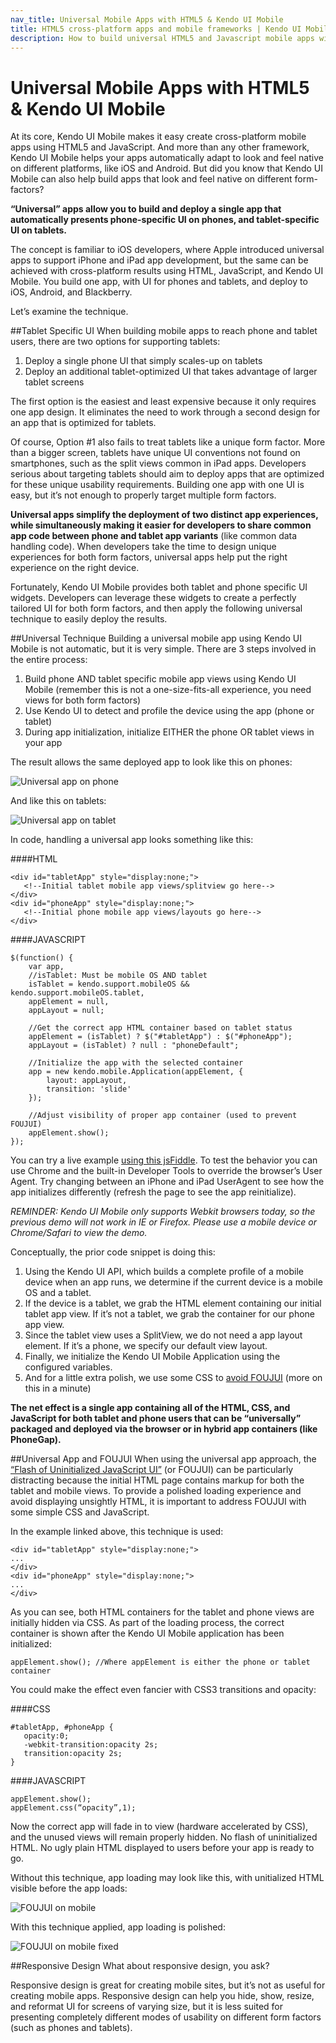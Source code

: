 ```yaml
---
nav_title: Universal Mobile Apps with HTML5 & Kendo UI Mobile
title: HTML5 cross-platform apps and mobile frameworks | Kendo UI Mobile documentation
description: How to build universal HTML5 and Javascript mobile apps with Kendo UI Mobile framework.
---
```


# Universal Mobile Apps with HTML5 & Kendo UI Mobile
At its core, Kendo UI Mobile makes it easy create cross-platform mobile apps using HTML5 and JavaScript. And more than any other framework, Kendo UI Mobile helps your apps automatically adapt to look and feel native on different platforms, like iOS and Android. But did you know that Kendo UI Mobile can also help build apps that look and feel native on different form-factors?

**“Universal” apps allow you to build and deploy a single app that automatically presents phone-specific UI on phones, and tablet-specific UI on tablets.**

The concept is familiar to iOS developers, where Apple introduced universal apps to support iPhone and iPad app development, but the same can be achieved with cross-platform results using HTML, JavaScript, and Kendo UI Mobile. You build one app, with UI for phones and tablets, and deploy to iOS, Android, and Blackberry.

Let’s examine the technique.

##Tablet Specific UI
When building mobile apps to reach phone and tablet users, there are two options for supporting tablets:

1. Deploy a single phone UI that simply scales-up on tablets
2. Deploy an additional tablet-optimized UI that takes advantage of larger tablet screens

The first option is the easiest and least expensive because it only requires one app design. It eliminates the need to work through a second design for an app that is optimized for tablets.

Of course, Option #1 also fails to treat tablets like a unique form factor. More than a bigger screen, tablets have unique UI conventions not found on smartphones, such as the split views common in iPad apps. Developers serious about targeting tablets should aim to deploy apps that are optimized for these unique usability requirements. Building one app with one UI is easy, but it’s not enough to properly target multiple form factors.

**Universal apps simplify the deployment of two distinct app experiences, while simultaneously making it easier for developers to share common app code between phone and tablet app variants** (like common data handling code). When developers take the time to design unique experiences for both form factors, universal apps help put the right experience on the right device.

Fortunately, Kendo UI Mobile provides both tablet and phone specific UI widgets. Developers can leverage these widgets to create a perfectly tailored UI for both form factors, and then apply the following universal technique to easily deploy the results.

##Universal Technique
Building a universal mobile app using Kendo UI Mobile is not automatic, but it is very simple. There are 3 steps involved in the entire process:

1. Build phone AND tablet specific mobile app views using Kendo UI Mobile (remember this is not a one-size-fits-all experience, you need views for both form factors)
2. Use Kendo UI to detect and profile the device using the app (phone or tablet)
3. During app initialization, initialize EITHER the phone OR tablet views in your app

The result allows the same deployed app to look like this on phones:

![Universal app on phone](/howto/images/kendo-universal-phone.png)

And like this on tablets:

![Universal app on tablet](/howto/images/kendo-universal-tablet.png)

In code, handling a universal app looks something like this:

####HTML

	<div id="tabletApp" style="display:none;">
	   <!--Initial tablet mobile app views/splitview go here-->
	</div>
	<div id="phoneApp" style="display:none;">
	   <!--Initial phone mobile app views/layouts go here-->
	</div>​

####JAVASCRIPT

	$(function() {
	    var app,
	    //isTablet: Must be mobile OS AND tablet
	    isTablet = kendo.support.mobileOS && kendo.support.mobileOS.tablet,
	    appElement = null,
	    appLayout = null;
	 
	    //Get the correct app HTML container based on tablet status
	    appElement = (isTablet) ? $("#tabletApp") : $("#phoneApp");
	    appLayout = (isTablet) ? null : "phoneDefault";
	 
	    //Initialize the app with the selected container
	    app = new kendo.mobile.Application(appElement, {
	        layout: appLayout,
	        transition: 'slide'
	    });
	 
	    //Adjust visibility of proper app container (used to prevent FOUJUI)
	    appElement.show();
	});​

You can try a live example [using this jsFiddle](http://jsfiddle.net/toddanglin/YGUeJ/5/embedded/result/). To test the behavior you can use Chrome and the built-in Developer Tools to override the browser’s User Agent. Try changing between an iPhone and iPad UserAgent to see how the app initializes differently (refresh the page to see the app reinitialize).

*REMINDER: Kendo UI Mobile only supports Webkit browsers today, so the previous demo will not work in IE or Firefox. Please use a mobile device or Chrome/Safari to view the demo.*

Conceptually, the prior code snippet is doing this:

1. Using the Kendo UI API, which builds a complete profile of a mobile device when an app runs, we determine if the current device is a mobile OS and a tablet.
2. If the device is a tablet, we grab the HTML element containing our initial tablet app view. If it’s not a tablet, we grab the container for our phone app view.
3. Since the tablet view uses a SplitView, we do not need a app layout element. If it’s a phone, we specify our default view layout.
4. Finally, we initialize the Kendo UI Mobile Application using the configured variables.
5. And for a little extra polish, we use some CSS to [avoid FOUJUI](http://blogs.telerik.com/kendoui/posts/11-10-06/foujui_flash_of_uninitialized_javascript_ui) (more on this in a minute)

**The net effect is a single app containing all of the HTML, CSS, and JavaScript for both tablet and phone users that can be “universally” packaged and deployed via the browser or in hybrid app containers (like PhoneGap).**

##Universal App and FOUJUI
When using the universal app approach, the [“Flash of Uninitialized JavaScript UI”](http://blogs.telerik.com/kendoui/posts/11-10-06/foujui_flash_of_uninitialized_javascript_ui) (or FOUJUI) can be particularly distracting because the initial HTML page contains markup for both the tablet and mobile views. To provide a polished loading experience and avoid displaying unsightly HTML, it is important to address FOUJUI with some simple CSS and JavaScript.

In the example linked above, this technique is used:

	<div id="tabletApp" style="display:none;">
	...
	</div>
	<div id="phoneApp" style="display:none;">
	...
	</div>​

As you can see, both HTML containers for the tablet and phone views are initially hidden via CSS. As part of the loading process, the correct container is shown after the Kendo UI Mobile application has been initialized:

	appElement.show(); //Where appElement is either the phone or tablet container

You could make the effect even fancier with CSS3 transitions and opacity:

####CSS

	#tabletApp, #phoneApp {
	   opacity:0;
	   -webkit-transition:opacity 2s;
	   transition:opacity 2s;
	}

####JAVASCRIPT

	appElement.show();
	appElement.css(“opacity”,1);

Now the correct app will fade in to view (hardware accelerated by CSS), and the unused views will remain properly hidden. No flash of uninitialized HTML. No ugly plain HTML displayed to users before your app is ready to go.

Without this technique, app loading may look like this, with unitialized HTML visible before the app loads:

![FOUJUI on mobile](/howto/images/foujui-mobile.gif)

With this technique applied, app loading is polished:

![FOUJUI on mobile fixed](/howto/images/foujui-mobile-fixed.gif)

##Responsive Design
What about responsive design, you ask?

Responsive design is great for creating mobile sites, but it’s not as useful for creating mobile apps. Responsive design can help you hide, show, resize, and reformat UI for screens of varying size, but it is less suited for presenting completely different modes of usability on different form factors (such as phones and tablets).
